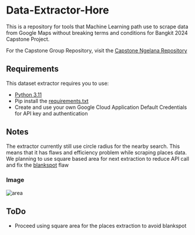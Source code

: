# Data-Extractor-Hore
This is a repository for tools that Machine Learning path use to scrape data from Google Maps without breaking terms and conditions for Bangkit 2024 Capstone Project.

For the Capstone Group Repository, visit the
[Capstone Ngelana Repository](https://github.com/REDummy/capstone-hore)

## Requirements
This dataset extractor requires you to use:

- [Python 3.11](https://www.python.org/)
- Pip install the [requirements.txt](https://github.com/anggerbudi/Data-Extractor-Hore/blob/main/requirements.txt)
- Create and use your own Google Cloud Application Default Credentials for API key and authentication


## Notes
The extractor currently still use circle radius for the nearby search. 
This means that it has flaws and efficiency problem while scraping places data.
We planning to use square based area for next extraction to reduce API call and fix the [blankspot](#Image) flaw


### Image
![area](https://github.com/anggerbudi/Data-Extractor-Hore/assets/31381698/051a0502-f905-4db9-ac78-a90d89c0c8cb)


## ToDo

- Proceed using square area for the places extraction to avoid blankspot
